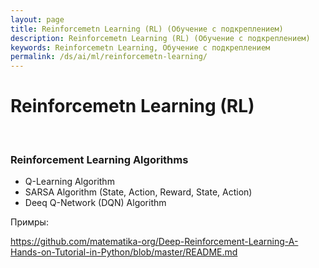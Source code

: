 ```yaml
---
layout: page
title: Reinforcemetn Learning (RL) (Обучение с подкреплением)
description: Reinforcemetn Learning (RL) (Обучение с подкреплением)
keywords: Reinforcemetn Learning, Обучение с подкреплением
permalink: /ds/ai/ml/reinforcemetn-learning/
---
```


# Reinforcemetn Learning (RL)

<br/>

### Reinforcement Learning Algorithms

- Q-Learning Algorithm
- SARSA Algorithm (State, Action, Reward, State, Action)
- Deeq Q-Network (DQN) Algorithm

Примры:

https://github.com/matematika-org/Deep-Reinforcement-Learning-A-Hands-on-Tutorial-in-Python/blob/master/README.md
